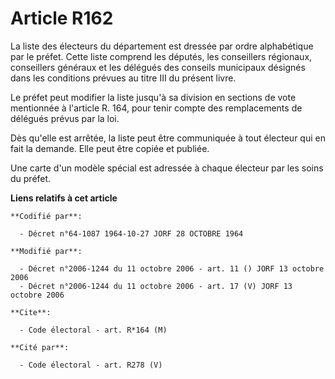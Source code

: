 # Article R162

La liste des électeurs du département est dressée par ordre alphabétique par le préfet. Cette liste comprend les députés, les
conseillers régionaux, conseillers généraux et les délégués des conseils municipaux désignés dans les conditions prévues au
titre III du présent livre.

Le préfet peut modifier la liste jusqu'à sa division en sections de vote mentionnée à l'article R. 164, pour tenir compte des
remplacements de délégués prévus par la loi.

Dès qu'elle est arrêtée, la liste peut être communiquée à tout électeur qui en fait la demande. Elle peut être copiée et
publiée.

Une carte d'un modèle spécial est adressée à chaque électeur par les soins du préfet.

**Liens relatifs à cet article**

	**Codifié par**:

	  - Décret n°64-1087 1964-10-27 JORF 28 OCTOBRE 1964

	**Modifié par**:

	  - Décret n°2006-1244 du 11 octobre 2006 - art. 11 () JORF 13 octobre 2006
	  - Décret n°2006-1244 du 11 octobre 2006 - art. 17 (V) JORF 13 octobre 2006

	**Cite**:

	  - Code électoral - art. R*164 (M)

	**Cité par**:

	  - Code électoral - art. R278 (V)
